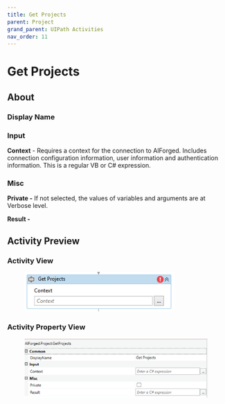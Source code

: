 ```yaml
---
title: Get Projects
parent: Project
grand_parent: UIPath Activities
nav_order: 11
---
```


# Get Projects

## About

### Display Name

### Input

**Context** - Requires a context for the connection to AIForged. Includes connection configuration information, user information and authentication information. This is a regular VB or C# expression.

### Misc

**Private -** If not selected, the values of variables and arguments are at Verbose level.

**Result -**

## Activity Preview

### Activity View

<figure><img src="../../.gitbook/assets/image (20) (4).png" alt=""><figcaption></figcaption></figure>

### Activity Property View

<figure><img src="../../.gitbook/assets/image (34).png" alt=""><figcaption></figcaption></figure>
